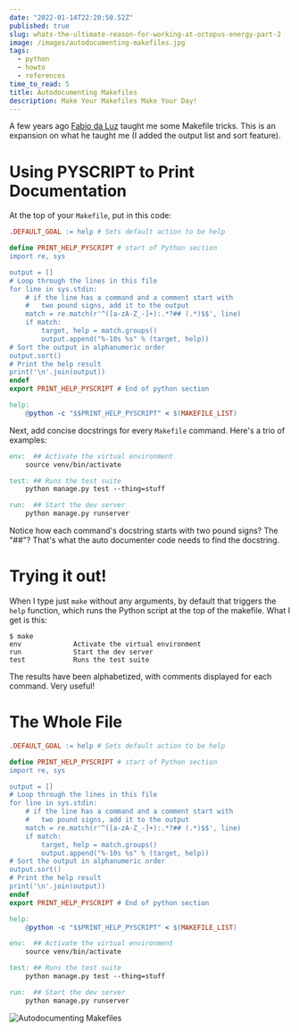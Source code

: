 ```yaml
---
date: "2022-01-14T22:20:50.52Z"
published: true
slug: whats-the-ultimate-reason-for-working-at-octopus-energy-part-2
image: /images/autodocumenting-makefiles.jpg
tags:
  - python
  - howto
  - references
time_to_read: 5
title: Autodocumenting Makefiles
description: Make Your Makefiles Make Your Day!
---
```


A few years ago [Fabio da Luz](https://twitter.com/luzfcb) taught me some Makefile tricks. This is an expansion on what he taught me (I added the output list and sort feature).

# Using PYSCRIPT to Print Documentation

At the top of your `Makefile`, put in this code:

``` makefile
.DEFAULT_GOAL := help # Sets default action to be help

define PRINT_HELP_PYSCRIPT # start of Python section
import re, sys

output = []
# Loop through the lines in this file
for line in sys.stdin:
    # if the line has a command and a comment start with
    #   two pound signs, add it to the output
    match = re.match(r'^([a-zA-Z_-]+):.*?## (.*)$$', line)
    if match:
        target, help = match.groups()
        output.append("%-10s %s" % (target, help))
# Sort the output in alphanumeric order
output.sort()
# Print the help result
print('\n'.join(output))
endef
export PRINT_HELP_PYSCRIPT # End of python section

help:
    @python -c "$$PRINT_HELP_PYSCRIPT" < $(MAKEFILE_LIST)
```

Next, add concise docstrings for every `Makefile` command. Here's a trio of examples:

``` Makefile
env:  ## Activate the virtual environment
	source venv/bin/activate

test: ## Runs the test suite 
	python manage.py test --thing=stuff

run:  ## Start the dev server
	python manage.py runserver    
```

Notice how each command's docstring starts with two pound signs? The "##"? That's what the auto documenter code needs to find the docstring.

# Trying it out!

When I type just `make` without any arguments, by default that triggers the `help` function, which runs the Python script at the top of the makefile. What I get is this:

``` plaintext
$ make
env             Activate the virtual environment
run             Start the dev server
test            Runs the test suite 
```

The results have been alphabetized, with comments displayed for each command. Very useful!


# The Whole File
 
``` Makefile
.DEFAULT_GOAL := help # Sets default action to be help

define PRINT_HELP_PYSCRIPT # start of Python section
import re, sys

output = []
# Loop through the lines in this file
for line in sys.stdin:
    # if the line has a command and a comment start with
    #   two pound signs, add it to the output
    match = re.match(r'^([a-zA-Z_-]+):.*?## (.*)$$', line)
    if match:
        target, help = match.groups()
        output.append("%-10s %s" % (target, help))
# Sort the output in alphanumeric order
output.sort()
# Print the help result
print('\n'.join(output))
endef
export PRINT_HELP_PYSCRIPT # End of python section

help:
	@python -c "$$PRINT_HELP_PYSCRIPT" < $(MAKEFILE_LIST)

env:  ## Activate the virtual environment
	source venv/bin/activate

test: ## Runs the test suite 
	python manage.py test --thing=stuff

run:  ## Start the dev server
	python manage.py runserver    

``` 
![Autodocumenting Makefiles](/images/autodocumenting-makefiles.png)